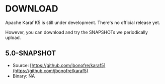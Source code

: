 # DOWNLOAD

Apache Karaf K5 is still under development. There's no official release yet.

However, you can download and try the SNAPSHOTs we periodically upload.

## 5.0-SNAPSHOT

* Source: [https://github.com/jbonofre/karaf5](https://github.com/jbonofre/karaf5)
* Binary: NA